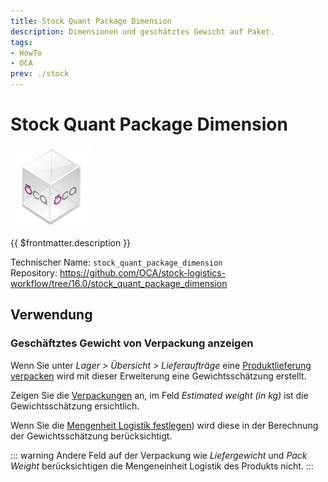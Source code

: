 ```yaml
---
title: Stock Quant Package Dimension
description: Dimensionen und geschätztes Gewicht auf Paket.
tags:
- HowTo
- OCA
prev: ./stock
---
```

# Stock Quant Package Dimension
![icon_oca_app](attachments/icon_oca_app.png)

{{ $frontmatter.description }}

Technischer Name: `stock_quant_package_dimension`\
Repository: <https://github.com/OCA/stock-logistics-workflow/tree/16.0/stock_quant_package_dimension>

## Verwendung

### Geschäftztes Gewicht von Verpackung anzeigen

Wenn Sie unter *Lager > Übersicht > Lieferaufträge* eine [Produktlieferung verpacken](Stock%20Packaging.md#Produktlieferung%20verpacken) wird mit dieser Erweiterung eine Gewichtsschätzung erstellt.

Zeigen Sie die [Verpackungen](Stock%20Packaging.md#Verpackungen%20anzeigen) an, im Feld  *Estimated weight (in kg)* ist die Gewichtsschätzung ersichtlich.

Wenn Sie die  [Mengenheit Logistik festlegen](Product%20Logistics%20UoM.md#Mengenheit%20Logistik%20festlegen)) wird diese in der Berechnung der Gewichtsschätzung berücksichtigt.

::: warning
Andere Feld auf der Verpackung wie *Liefergewicht* und *Pack Weight* berücksichtigen die Mengeneinheit Logistik des Produkts nicht.
:::